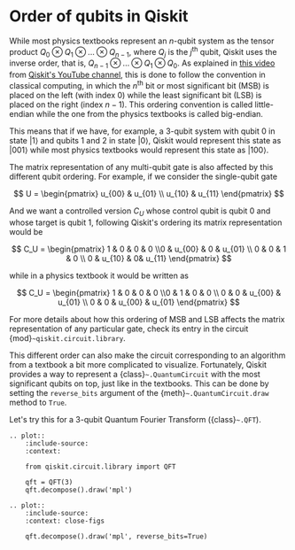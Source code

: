# Order of qubits in Qiskit

While most physics textbooks represent an $n$-qubit system as the tensor product $Q_0\otimes Q_1 \otimes ... \otimes Q_{n-1}$, where $Q_j$ is the $j^{\mathrm{th}}$ qubit, Qiskit uses the inverse order, that is, $Q_{n-1}\otimes ... \otimes Q_1 \otimes Q_{0}$. As explained in [this video](https://www.youtube.com/watch?v=EiqHj3_Avps) from [Qiskit's YouTube channel](https://www.youtube.com/@qiskit), this is done to follow the convention in classical computing, in which the $n^{\mathrm{th}}$ bit or most significant bit (MSB) is placed on the left (with index 0) while the least significant bit (LSB) is placed on the right (index $n-1$). This ordering convention is called little-endian while the one from the physics textbooks is called big-endian.

This means that if we have, for example, a 3-qubit system with qubit 0 in state $|1\rangle$ and qubits 1 and 2 in state $|0\rangle$, Qiskit would represent this state as $|001\rangle$ while most physics textbooks would represent this state as $|100\rangle$.

The matrix representation of any multi-qubit gate is also affected by this different qubit ordering. For example, if we consider the single-qubit gate

$$
U = \begin{pmatrix} u_{00} & u_{01} \\ u_{10} & u_{11} \end{pmatrix}
$$

And we want a controlled version $C_U$ whose control qubit is qubit 0 and whose target is qubit 1, following Qiskit's ordering its matrix representation would be

$$
C_U = \begin{pmatrix} 1 & 0 & 0 & 0 \\0 & u_{00} & 0 & u_{01} \\ 0 & 0 & 1 & 0 \\ 0 & u_{10} & 0& u_{11} \end{pmatrix}
$$

while in a physics textbook it would be written as

$$
C_U = \begin{pmatrix} 1 & 0 & 0 & 0 \\0 & 1 & 0 & 0 \\ 0 & 0 & u_{00} & u_{01} \\ 0 & 0 & u_{00} & u_{01} \end{pmatrix}
$$

For more details about how this ordering of MSB and LSB affects the matrix representation of any particular gate, check its entry in the circuit {mod}`~qiskit.circuit.library`.

This different order can also make the circuit corresponding to an algorithm from a textbook a bit more complicated to visualize. Fortunately, Qiskit provides a way to represent a {class}`~.QuantumCircuit` with the most significant qubits on top, just like in the textbooks. This can be done by setting the `reverse_bits` argument of the {meth}`~.QuantumCircuit.draw` method to `True`.

Let's try this for a 3-qubit Quantum Fourier Transform ({class}`~.QFT`).

```{eval-rst}
.. plot::
    :include-source:
    :context:

    from qiskit.circuit.library import QFT

    qft = QFT(3)
    qft.decompose().draw('mpl')
```

```{eval-rst}
.. plot::
    :include-source:
    :context: close-figs

    qft.decompose().draw('mpl', reverse_bits=True)
```
